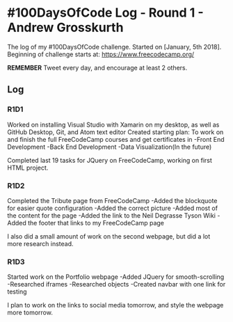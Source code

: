 # #100DaysOfCode Log - Round 1 - Andrew Grosskurth

The log of my #100DaysOfCode challenge. Started on [January, 5th 2018].
Beginning of challenge starts at: https://www.freecodecamp.org/

**REMEMBER**
Tweet every day, and encourage at least 2 others.

## Log

### R1D1
Worked on installing Visual Studio with Xamarin on my desktop, as well as GitHub Desktop, Git, and Atom text editor
Created starting plan: To work on and finish the full FreeCodeCamp courses and get certificates in
-Front End Development
-Back End Development
-Data Visualization(In the future)

Completed last 19 tasks for JQuery on FreeCodeCamp,
working on first HTML project.

### R1D2
Completed the Tribute page from FreeCodeCamp
-Added the blockquote for easier quote configuration
-Added the correct picture
-Added most of the content for the page
-Added the link to the Neil Degrasse Tyson Wiki
-Added the footer that links to my FreeCodeCamp page

I also did a small amount of work on the second webpage, but did a lot more research instead.

### R1D3
Started work on the Portfolio webpage
-Added JQuery for smooth-scrolling
-Researched iframes
-Researched objects
-Created navbar with one link for testing

I plan to work on the links to social media tomorrow, and style the webpage more tomorrow.
